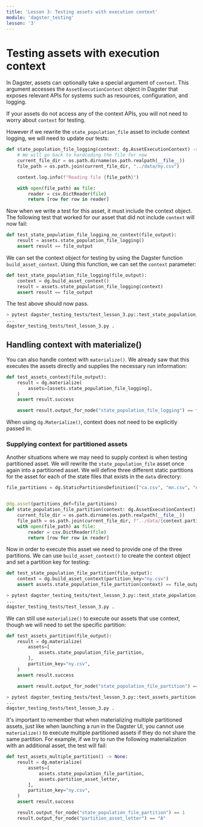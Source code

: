 ```yaml
---
title: 'Lesson 3: Testing assets with execution context'
module: 'dagster_testing'
lesson: '3'
---
```


# Testing assets with execution context

In Dagster, assets can optionally take a special argument of `context`. This argument accesses the `AssetExecutionContext` object in Dagster that exposes relevant APIs for systems such as resources, configuration, and logging.

If your assets do not access any of the context APIs, you will not need to worry about `context` for testing.

However if we rewrite the `state_population_file` asset to include context logging, we will need to update our tests:

```python
def state_population_file_logging(context: dg.AssetExecutionContext) -> list[dict]:
    # We will go back to hardcoding the file for now
    current_file_dir = os.path.dirname(os.path.realpath(__file__))
    file_path = os.path.join(current_file_dir, "../data/ny.csv")

    context.log.info(f"Reading file {file_path}")

    with open(file_path) as file:
        reader = csv.DictReader(file)
        return [row for row in reader]
```

Now when we write a test for this asset, it must include the context object. The following test that worked for our asset that did not include `context` will now fail:

```python
def test_state_population_file_logging_no_context(file_output):
    result = assets.state_population_file_logging()
    assert result == file_output
```

We can set the context object for testing by using the Dagster function `build_asset_context`. Using this function, we can set the `context` parameter:

```python
def test_state_population_file_logging(file_output):
    context = dg.build_asset_context()
    result = assets.state_population_file_logging(context)
    assert result == file_output
```

The test above should now pass.

```bash
> pytest dagster_testing_tests/test_lesson_3.py::test_state_population_file_logging
...
dagster_testing_tests/test_lesson_3.py .                                                          [100%]
```

## Handling context with materialize()

You can also handle context with `materialize()`. We already saw that this executes the assets directly and supplies the necessary run information:

```python
def test_assets_context(file_output):
    result = dg.materialize(
        assets=[assets.state_population_file_logging],
    )
    assert result.success

    assert result.output_for_node("state_population_file_logging") == file_output
```

When using `dg.Materialize()`, context does not need to be explicitly passed in.

### Supplying context for partitioned assets

Another situations where we may need to supply context is when testing partitioned asset. We will rewrite the `state_population_file` asset once again into a partitioned asset. We will define three different static partitions for the asset for each of the state files that exists in the `data` directory:

```python
file_partitions = dg.StaticPartitionsDefinition(["ca.csv", "mn.csv", "ny.csv"])


@dg.asset(partitions_def=file_partitions)
def state_population_file_partition(context: dg.AssetExecutionContext) -> list[dict]:
    current_file_dir = os.path.dirname(os.path.realpath(__file__))
    file_path = os.path.join(current_file_dir, f"../data/{context.partition_key}")
    with open(file_path) as file:
        reader = csv.DictReader(file)
        return [row for row in reader]
```

Now in order to execute this asset we need to provide one of the three partitions. We can use `build_asset_context()` to create the context object and set a partition key for testing:

```python
def test_state_population_file_partition(file_output):
    context = dg.build_asset_context(partition_key="ny.csv")
    assert assets.state_population_file_partition(context) == file_output
```

```bash
> pytest dagster_testing_tests/test_lesson_3.py::test_state_population_file_partition
...
dagster_testing_tests/test_lesson_3.py .                                                          [100%]
```

We can still use `materialize()` to execute our assets that use context, though we will need to set the specific partition:

```python
def test_assets_partition(file_output):
    result = dg.materialize(
        assets=[
            assets.state_population_file_partition,
        ],
        partition_key="ny.csv",
    )
    assert result.success

    assert result.output_for_node("state_population_file_partition") == file_output
```

```bash
> pytest dagster_testing_tests/test_lesson_3.py::test_assets_partition
...
dagster_testing_tests/test_lesson_3.py .                                                          [100%]
```

It's important to remember that when materializing multiple partitioned assets, just like when launching a run in the Dagster UI, you cannot use `materialize()` to execute multiple partitioned assets if they do not share the same partition. For example, if we try to run the following materialization with an additional asset, the test will fail:

```python
def test_assets_multiple_partition() -> None:
    result = dg.materialize(
        assets=[
            assets.state_population_file_partition,
            assets.partition_asset_letter,
        ],
        partition_key="ny.csv",
    )
    assert result.success

    result.output_for_node("state_population_file_partition") == 1
    result.output_for_node("partition_asset_letter") == "A"
```